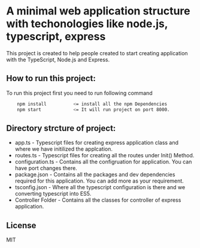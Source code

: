 # A minimal web application structure with techonologies like node.js, typescript, express

This project is created to help people created to start creating application with the TypeScript, Node.js and Express.

## How to run this project:
To run this project first you need to run following command


```sh
    npm install          <= install all the npm Dependencies
    npm start            <= It will run project on port 8000. 
```

## Directory strcture of project:

+ app.ts - Typescript files for creating express application class and where we have initilized the applcation.
+ routes.ts - Typescript files for creating all the routes under Init() Method.
+ configuration.ts - Contains all the configruation for application. You can have port changes there.
+ package.json - Contains all the packages and dev dependencies required for this application. You can add more as your requirement.
+ tsconfig.json - Where all the typescript configuration is there and we converting typescript into ES5.
+ Controller Folder - Contains all the classes for controller of express application.


## License

MIT


